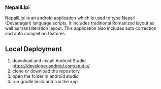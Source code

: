 ### NepaliLipi

NepaliLipi is an android application which is used to type Nepali (Devanagari) language scripts. 
It includes traditional Romanized layout as well as transliteration layout. 
This application also includes auto correction and auto completion features. 

## Local Deployment

1. download and install Android Studio https://developer.android.com/studio/
2. clone or download the repository
3. open the folder in android studio
4. run gradle build and run the app
